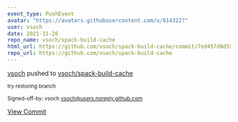 ```yaml
---
event_type: PushEvent
avatar: "https://avatars.githubusercontent.com/u/814322?"
user: vsoch
date: 2021-11-26
repo_name: vsoch/spack-build-cache
html_url: https://github.com/vsoch/spack-build-cache/commit/7ed457d0d556b4e3ddf4635e0be5cdf825acbb81
repo_url: https://github.com/vsoch/spack-build-cache
---
```


<a href='https://github.com/vsoch' target='_blank'>vsoch</a> pushed to <a href='https://github.com/vsoch/spack-build-cache' target='_blank'>vsoch/spack-build-cache</a>

<small>try restoring branch

Signed-off-by: vsoch <vsoch@users.noreply.github.com></small>

<a href='https://github.com/vsoch/spack-build-cache/commit/7ed457d0d556b4e3ddf4635e0be5cdf825acbb81' target='_blank'>View Commit</a>